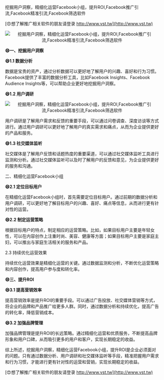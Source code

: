 挖掘用户洞察，精细化运营Facebook小组，提升ROI,Facebook推广引流,Facebook精准引流,Facebook筛选软件

[😍想了解推广相关软件的朋友请登录 http://www.vst.tw](http://www.vst.tw)

 <center><img src="https://vst.tw/MP4/tuiguang/png/3.png" alt="挖掘用户洞察，精细化运营Facebook小组，提升ROI,Facebook推广引流,Facebook精准引流,Facebook筛选软件"></center>

**😄一、挖掘用户洞察**

**😄1.1 数据分析**

数据是宝贵的资产，通过分析数据可以更好地了解用户的兴趣、喜好和行为习惯。Facebook提供了丰富的数据分析工具，比如Facebook Insights、Facebook Audience Insights等，可以帮助企业更好地挖掘用户洞察。

**😄1.2 用户调研**

 <center><img src="https://vst.tw/MP4/tuiguang/png/3.png" alt="挖掘用户洞察，精细化运营Facebook小组，提升ROI,Facebook推广引流,Facebook精准引流,Facebook筛选软件"></center>

用户调研是了解用户需求和反馈的重要手段，可以通过问卷调查、深度访谈等方式进行。通过用户调研可以更好地了解用户的真实需求和痛点，从而为企业提供更好的产品和服务。

**😄1.3 社交媒体监听**

社交媒体是了解用户反馈和话题热度的重要渠道，可以通过社交媒体监听工具进行监测和分析。通过社交媒体监听可以及时了解用户的反馈和意见，为企业提供更好的服务和沟通。

二、精细化运营Facebook小组

**😄2.1 定位目标用户**

在精细化运营Facebook小组时，首先需要定位目标用户。通过前期的数据分析和用户调研，可以更好地了解目标用户的兴趣、喜好、痛点等信息，从而进行更有针对性的运营。

**😄2.2 制定运营策略**

根据目标用户的特点，制定相应的运营策略。比如，如果目标用户主要是年轻女性，可以在内容创作上注重时尚、美容、健康等方面；如果目标用户主要是家庭主妇，可以推出与家庭生活相关的服务和产品。

2.3 持续优化运营效果

持续优化运营效果是精细化运营的关键。通过数据监测和分析，不断优化运营策略和内容创作，提高用户参与度和转化率。

**😄三、提升ROI**

**😄3.1 提高营销效率**

提高营销效率是提升ROI的重要手段。可以通过广告投放、社交媒体营销等方式，将企业的品牌和产品推广给更多人群。同时，通过数据分析和持续优化，提高广告的转化率，降低营销成本。

**😄3.2 加强品牌管理**

加强品牌管理是提升ROI的长远策略。通过精细化运营和优质服务，不断提高品牌形象和用户口碑，从而吸引更多的用户和客户，实现长期稳定的收益。

综上所述，挖掘用户洞察，精细化运营Facebook小组，提升ROI是企业必须面对的问题。只有通过数据分析、用户调研和社交媒体监听等手段，精准把握用户需求和行为习惯，才能进行更有针对性的运营和营销，实现长期稳定的收益。

[😍想了解推广相关软件的朋友请登录 http://www.vst.tw](http://www.vst.tw)



